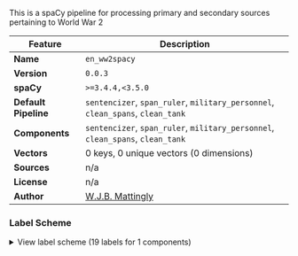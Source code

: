 This is a spaCy pipeline for processing primary and secondary sources pertaining to World War 2

| Feature | Description |
| --- | --- |
| **Name** | `en_ww2spacy` |
| **Version** | `0.0.3` |
| **spaCy** | `>=3.4.4,<3.5.0` |
| **Default Pipeline** | `sentencizer`, `span_ruler`, `military_personnel`, `clean_spans`, `clean_tank` |
| **Components** | `sentencizer`, `span_ruler`, `military_personnel`, `clean_spans`, `clean_tank` |
| **Vectors** | 0 keys, 0 unique vectors (0 dimensions) |
| **Sources** | n/a |
| **License** | n/a |
| **Author** | [W.J.B. Mattingly](https://github.com/wjbmattingly/ww2-spacy) |

### Label Scheme

<details>

<summary>View label scheme (19 labels for 1 components)</summary>

| Component | Labels |
| --- | --- |
| **`span_ruler`** | `AIRBORN_DIVISION`, `AMPHIBIOUS_VESSEL`, `ARMORED_DIVISION`, `BATTALION`, `BATTLE`, `BATTLESHIP`, `CARRIER`, `CARRIER_ESCORT`, `CAVALRY`, `CRUISER`, `DESTROYER`, `FRIGATE_DESTROYER_ESCORT`, `GUNBOAT`, `INFANTRY_DIVISION`, `MINE_VESSEL`, `MOUNTAIN_DIVISION`, `PLANE`, `SUBMARINE`, `TANK` |

</details>
